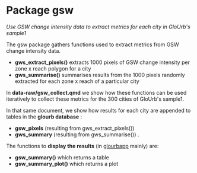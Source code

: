 # Package gsw 

*Use GSW change intensity data to extract metrics for each city in GloUrb's sample1*

The gsw package gathers functions used to extract metrics from GSW change intensity data.

- **gws_extract_pixels()** extracts 1000 pixels of GSW change intensity per zone x reach polygon for a city
- **gws_summarise()** summarises results from the 1000 pixels randomly extracted for each zone x reach of a particular city

In **data-raw/gsw_collect.qmd** we show how these functions can be used iteratively to collect these metrics for the 300 cities of GloUrb's sample1.

In that same document, we show how results for each city are appended to tables in the **glourb database** :

- **gsw_pixels** (resulting from gws_extract_pixels())
- **gws_summary** (resulting from gws_summarise()) .

The functions to **display the results** (in [glourbapp](https://isig-apps.ens-lyon.fr/apps/glourb/glourbapp/) mainly) are:

- **gsw_summary()** which returns a table 
- **gsw_summary_plot()** which returns a plot